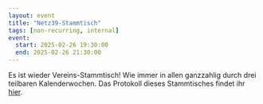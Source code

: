 ```yaml
---
layout: event
title: "Netz39-Stammtisch"
tags: [non-recurring, internal]
event:
  start: 2025-02-26 19:30:00
  end: 2025-02-26 21:30:00
---
```


Es ist wieder Vereins-Stammtisch! Wie immer in allen ganzzahlig durch drei teilbaren Kalenderwochen. Das Protokoll dieses Stammtisches findet ihr [hier](https://wiki.netz39.de/stammtisch:2025:2025-02-26).
